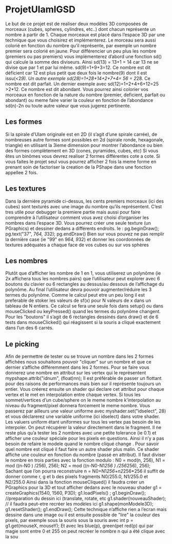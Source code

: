 # ProjetUlamIGSD

Le but de ce projet est de realiser deux modèles 3D composées de morceaux (cubes,
spheres, cylindres, etc..) dont chacun représente un nombre à partir de 1. Chaque morceaux
est placé dans l’espace 3D par une technique que vous choisirez et implémenterez. Le
morceau sera aussi colorié en fonction du nombre qu’il représente, par exemple un nombre
premier sera colorié en jaune. Pour différencier un peu plus les nombre (premiers ou pas
premiers) vous implémenterez d’abord une fonction sd() qui calcule la somme des diviseurs.
Ainsi sd(13) = 13+1 = 14 car 13 ne se divise que par 1 et par lui même. sd(9)=1+9+3=12. Ce
nombre est dit déficient car 12 est plus petit que deux fois le nombre(9) dont il est issu(<2*9).
Un autre exemple sd(28)=1+28+14+2+7+4= 56 = 2*28. Ce nombre est dit parfait. Un
dernier exemple avec sd(12)=1+2+4+6+12=25 >2*12. Ce nombre est dit abondant. Vous
pourrez ainsi colorier vos morceaux en fonction de la nature du nombre (premier, deficient,
parfait ou abondant) ou meme faire varier la couleur en fonction de l’abondance sd(n)-2n ou
toute autre valeur que vous jugerez pertinente.

## Les formes
Si la spirale d’Ulam originale est en
2D (il s’agit d’une spirale carrée), de
nombreuses autre formes sont possibles en
2d (spirale ronde, hexagonale, triangle) en
utilisant la 3ieme dimension pour montrer
l’abondance ou bien des formes
complètement en 3D (cones, pyramides,
cubes, etc)
Si vous êtes un binômes vous devrez realiser 2 formes différentes cote a cote. Si vous
faites le projet seul vous pourrez afficher 2 fois la meme forme en prenant soin de factoriser la
creation de la PShape dans une fonction appellee 2 fois.

## Les textures
Dans la dernière pyramide ci-dessus, les cents premiers morceaux (ici des cubes) sont
texturés avec une image du nombre qu’ils représentent. C’est tres utile pour debugger la
premiere partie mais aussi pour faire comprendre à l’utilisateur comment vous avez choisi
d’organiser les nombres dans l’espace 3D. Vous pourrez créer une seule texture (un
PGraphics) et dessiner dedans a différents endroits. Ie :
pg.beginDraw();
pg.text("37", 7*64, 3*32);
pg.endDraw()
Bien sur vous pouvez ne pas remplir la dernière case (ie "99" en 9*64, 9*32) et donner
les coordonnées de textures adéquates a chaque face de vos cubes ou sur vos sphères

## Les nombres
Plutôt que d’afficher les nombre de 1 en 1, vous utiliserez un polynôme (ie 2x affichera
tous les nombres pairs) que l’utilisateur peut explorer avec 6 boutons du clavier ou 6
rectangles au dessus/au dessous de l’affichage du polynôme. Au final l’utilisateur devra
pouvoir augmenter/réduire les 3 termes du polynôme. Comme le calcul peut etre un peu
long il est preferable de stoker les valeurs de sf(x) pour N valeurs de x dans un tableau de N
entiers. Ce calcul se fera une seule fois dans setup() ou dans mouseClicked ou keyPressed()
quand les termes du polynôme changent. Pour les "boutons" il s’agit de 6 rectangles dessinés
dans draw() et de 6 tests dans mouseClicked() qui réagissent si la souris a cliqué exactement
dans l’un des 6 carrés.

## Le picking
  Afin de permettre de tester ou se trouve un nombre dans les 2 formes affichées nous
souhaitons pouvoir "cliquer" sur un nombre et que ce dernier s’affiche différemment dans les
2 formes. Pour se faire vous donnerez une nombre en attribut sur les vertex qui le
représentent mypshape.attrib("idnum", (float)nn);
Il est préférable de passer un flottant pour des raisons de performances mais bien sur il
représente toujours un entier. Vous créerez ensuite un shader qui declare cet attribut pour
chaque vertex et le met en interpolation entre chaque vertex. Si tous les sommet/vertices d’un
cube/sphere on le meme nombre k’interpolation au niveau du fragment/pixel donnera
forcement le meme nombre. Vous passerez par ailleurs une valeur uniforme avec
myshader.set("idselect", 28) et vous déclarerez une variable uniforme (ici idselect) dans votre
shader. Les valuers uniform étant uniformes sur tous les vertex pas besoin de les interpoler.
On peut récupérer la valeur directement dans le fragment. Il ne reste plus qu’a tester les 2
nombres avec une petite tolerance (ie 0.1) et afficher une couleur spéciale pour les pixels en
questions. Ainsi il n’y a pas besoin de refaire le modele quand le nombre cliqué change .
Pour savoir quel nombre est cliqué il faut faire un autre shader plus malin. Ce shader affiche
une couleur en fonction du nombre (passé en attribut). Il faut diviser le nombre en trois
parties avec la fonction modulo :
N0 = mod(n, 256),
N1 = mod ((n-N0 ) /256), 256);
N2 = mod ((n-N0-N1*256 ) /256*256), 256);
Sachant que l’on pourra reconstruire n = N0+N1*256+n2*256*256 il suffit de donner
comme r, g et b des pixels fragments N0/255.0, N1/255.0 et N2/255.0
Ainsi dans la fonction mouseCliqued() il faudra créer un PGraphics pour la 3D et tout
afficher dedans avec le nouveau shader
g1 = createGraphics(1540, 1560, P3D);
g1.loadPixels() ;
g1.beginDraw();
//preparation du dessin ici (translate, rotate, etc
g1.shader(nouveauShader);
// il faudra peut-etre recréer les modèles ici
g1.shape(monModele3D);
g1.resetShader();
g1.endDraw();
Cette technique n’affiche rien a l’ecran mais dessine dans une image ou il est ensuite possible
de "lire" la couleur des pixels, par exemple sous la souris sous la souris avec
int p = g1.get(mouseX, mouseY);
Et avec les blue(p), green(pet red(p) qui par magie sont entre 0 et 255 on peut recréer le
nombre n qui a été clique avec la sou
